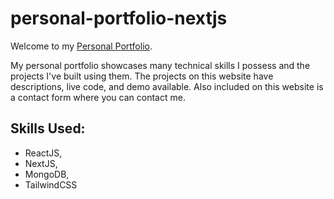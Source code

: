 # personal-portfolio-nextjs

<p>Welcome to my <a href="https://philipnguyen.dev" rel="noreferrer target="_blank">Personal Portfolio</a>.</p>

My personal portfolio showcases many technical skills I possess and the projects I've built using them. The projects on this website have descriptions, live code, and demo available. Also included on this website is a contact form where you can contact me.

## Skills Used: 
- ReactJS,
- NextJS,
- MongoDB,
- TailwindCSS
